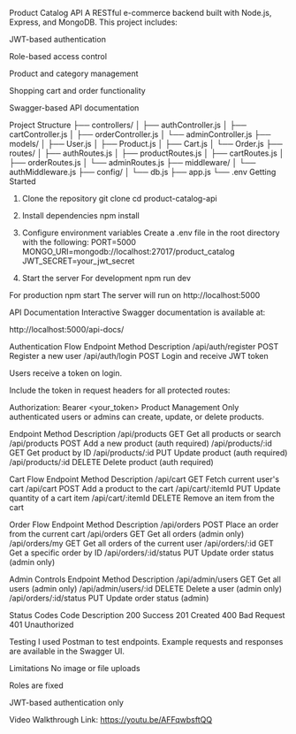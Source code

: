Product Catalog API
A RESTful e-commerce backend built with Node.js, Express, and MongoDB. This project includes:

JWT-based authentication

Role-based access control 

Product and category management

Shopping cart and order functionality

Swagger-based API documentation

Project Structure
├── controllers/
│   ├── authController.js
│   ├── cartController.js
│   ├── orderController.js
│   └── adminController.js
├── models/
│   ├── User.js
│   ├── Product.js
│   ├── Cart.js
│   └── Order.js
├── routes/
│   ├── authRoutes.js
│   ├── productRoutes.js
│   ├── cartRoutes.js
│   ├── orderRoutes.js
│   └── adminRoutes.js
├── middleware/
│   └── authMiddleware.js
├── config/
│   └── db.js
├── app.js
└── .env
Getting Started

1. Clone the repository
git clone <your-repo-url>
cd product-catalog-api
2. Install dependencies
npm install
3. Configure environment variables
Create a .env file in the root directory with the following:
PORT=5000
MONGO_URI=mongodb://localhost:27017/product_catalog
JWT_SECRET=your_jwt_secret

4. Start the server
 For development 
npm run dev

 For production
npm start
The server will run on http://localhost:5000

API Documentation
Interactive Swagger documentation is available at:

http://localhost:5000/api-docs/

Authentication Flow
Endpoint	Method	Description
/api/auth/register	POST	Register a new user
/api/auth/login	POST	Login and receive JWT token

Users receive a token on login.

Include the token in request headers for all protected routes:

Authorization: Bearer <your_token>
Product Management
Only authenticated users or admins can create, update, or delete products.

Endpoint	Method	Description
/api/products	GET	Get all products or search
/api/products	POST	Add a new product (auth required)
/api/products/:id	GET	Get product by ID
/api/products/:id	PUT	Update product (auth required)
/api/products/:id	DELETE	Delete product (auth required)

Cart Flow
Endpoint	Method	Description
/api/cart	GET	Fetch current user's cart
/api/cart	POST	Add a product to the cart
/api/cart/:itemId	PUT	Update quantity of a cart item
/api/cart/:itemId	DELETE	Remove an item from the cart

Order Flow
Endpoint	Method	Description
/api/orders	POST	Place an order from the current cart
/api/orders	GET	Get all orders (admin only)
/api/orders/my	GET	Get all orders of the current user
/api/orders/:id	GET	Get a specific order by ID
/api/orders/:id/status	PUT	Update order status (admin only)


Admin Controls
Endpoint	Method	Description
/api/admin/users	GET	Get all users (admin only)
/api/admin/users/:id	DELETE	Delete a user (admin only)
/api/orders/:id/status	PUT	Update order status (admin)


Status Codes
Code	Description
200	Success
201	Created
400	Bad Request
401	Unauthorized

Testing
I used Postman to test endpoints. Example requests and responses are available in the Swagger UI.

Limitations
No image or file uploads

Roles are fixed 

JWT-based authentication only

Video Walkthrough
Link: https://youtu.be/AFFqwbsftQQ










